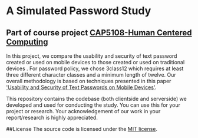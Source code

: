 # A Simulated Password Study 
## Part of course project [CAP5108-Human Centered Computing](https://www.cise.ufl.edu/class/cap5108sp18/)

In this project, we compare the usability and security of text password created or used on mobile devices  to those created or used on traditional devices . For password policy, we chose 3class12 which requires at least three different character classes and a minimum length of twelve. Our overall methodology is based on techniques presented in this paper ['Usability and Security of Text Passwords on Mobile Devices'](https://dl.acm.org/citation.cfm?id=2858384).

This repository contains the codebase (both clientside and serverside) we developed and used for conducting the study. You can use this for your project or research. Your acknowledgement of our work in your report/research is highly appreciated. 

##License
The source code is licensed under the [MIT license](https://opensource.org/licenses/mit-license.php).

